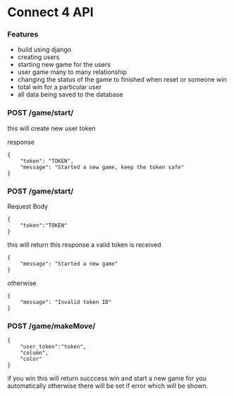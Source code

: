 # Connect 4 API

### Features

- build using django
- creating users
- starting new game for the users
- user game many to many relationship
- changing the status of the game to finished when reset or someone win
- total win for a particular user
- all data being saved to the database

### POST /game/start/

this will create new user token 

response

```
{
    "token": "TOKEN",
    "message": "Started a new game, keep the token safe"
}
```

### POST /game/start/

Request Body

```
{
    "token":"TOKEN"
}
```

this will return this response a valid token is received

```
{
    "message": "Started a new game"
}
```

otherwise
```
{
    "message": "Invalid token ID"
}
```

### POST /game/makeMove/

```
{
    "user_token":"token",
    "column",
    "color"
}
```

if you win this will return succcess win and start a new game for you automatically otherwise there will be set if error which will be shown.
